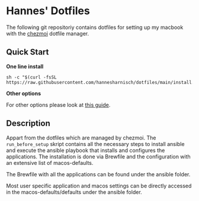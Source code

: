 # Hannes' Dotfiles

The following git repositoriy contains dotfiles for setting up my macbook with the [chezmoi](https://www.chezmoi.io/) dotfile manager.

## Quick Start

**One line install**

```
sh -c "$(curl -fsSL https://raw.githubusercontent.com/hannesharnisch/dotfiles/main/install.sh)"
```

**Other options**

For other options please look at [this guide](https://www.chezmoi.io/quick-start/).


## Description

Appart from the dotfiles which are managed by chezmoi. The `run_before_setup` skript contains all the necessary steps to install ansible and execute the ansible playbook that installs and configures the applications.
The installation is done via Brewfile and the configuration with an extensive list of macos-defaults.

The Brewfile with all the applications can be found under the ansible folder.

Most user specific application and macos settings can be directly accessed in the macos-defaults/defaults under the ansible folder.
